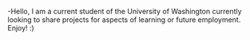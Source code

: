 -Hello, I am a current student of the University of Washington currently looking to share projects for aspects of learning or future employment.
Enjoy! :)
